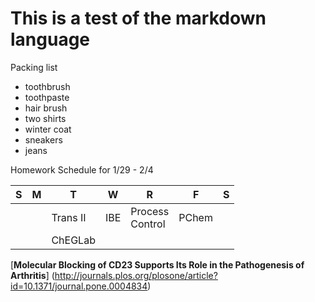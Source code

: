 # This is a test of the markdown language

Packing list
* toothbrush
* toothpaste
* hair brush
* two shirts
* winter coat
* sneakers
* jeans

Homework Schedule for 1/29 - 2/4

|   S   |   M   |   T    |   W   |   R            |   F   |   S   |
|-------|-------|--------|-------|----------------|-------|-------|
|       |       |Trans II|  IBE  |Process<br>Control| PChem |       |
|       |       |ChEGLab |       |                |       |       |

[**Molecular Blocking of CD23 Supports Its Role in the Pathogenesis of Arthritis**] (http://journals.plos.org/plosone/article?id=10.1371/journal.pone.0004834)
